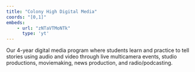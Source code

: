 ```yaml
---
title: "Colony High Digital Media"
coords: "[0,1]"
embeds: 
    - url: "zNTaVTMoNTk"
      type: 'yt'
---
```


Our 4-year digital media program where students learn and practice to tell stories using audio and video through live multicamera events, studio productions, moviemaking, news production, and radio/podcasting.